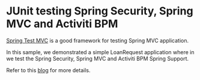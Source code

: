 JUnit testing Spring Security, Spring MVC and Activiti BPM
==========================================================

[Spring Test MVC](https://github.com/SpringSource/spring-test-mvc) is a good framework for testing Spring MVC application.

In this sample, we demonstrated a simple LoanRequest application where in we test the Spring Security, Spring MVC and Activiti BPM Spring Support.

Refer to this [blog](http://krishnasblog.com/2012/10/01/junit-testing-spring-security-spring-mvc-activiti-bpm/) for more details.
